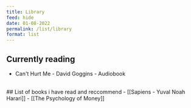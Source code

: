 ```yaml
---
title: Library
feed: hide
date: 01-08-2022
permalink: /list/library
format: list
---
```



## Currently reading
- Can't Hurt Me - David Goggins - Audiobook

 <br>
## List of books i have read and reccommend
- [[Sapiens - Yuval Noah Harari]] 
- [[The Psychology of Money]]

